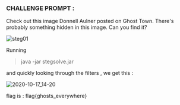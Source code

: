 ### **CHALLENGE PROMPT** :

Check out this image Donnell Aulner posted on Ghost Town. There's probably something hidden in this image. Can you find it?

![steg01](https://user-images.githubusercontent.com/73142671/96652605-f5a48780-133f-11eb-9681-97c2c8f6abb6.png)

Running

  > java -jar stegsolve.jar

and quickly looking through the filters , we get this :

![2020-10-17_14-20](https://user-images.githubusercontent.com/73142671/96652684-17057380-1340-11eb-941c-87d462027037.png)

flag is : flag{ghosts_everywhere} 
